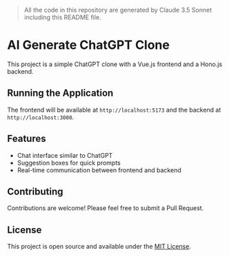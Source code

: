 > All the code in this repository are generated by Claude 3.5 Sonnet including this README file.

# AI Generate ChatGPT Clone

This project is a simple ChatGPT clone with a Vue.js frontend and a Hono.js backend.

## Running the Application

The frontend will be available at `http://localhost:5173` and the backend at `http://localhost:3000`.

## Features

- Chat interface similar to ChatGPT
- Suggestion boxes for quick prompts
- Real-time communication between frontend and backend

## Contributing

Contributions are welcome! Please feel free to submit a Pull Request.

## License

This project is open source and available under the [MIT License](LICENSE).